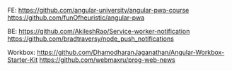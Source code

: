 FE:
https://github.com/angular-university/angular-pwa-course
https://github.com/funOfheuristic/angular-pwa

BE:
https://github.com/AkileshRao/Service-worker-notification
https://github.com/bradtraversy/node_push_notifications

Workbox:
https://github.com/DhamodharanJaganathan/Angular-Workbox-Starter-Kit
https://github.com/webmaxru/prog-web-news
